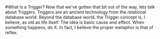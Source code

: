 #What is a Trigger?
Now that we've gotten that bit out of the way, lets talk about Triggers. Triggers are an ancient technology from the relational database world. Beyond the database world, the Trigger concept is, I believe, as old as life itself. The idea is basic cause and effect. When something happens, do X. In fact, I believe the proper metaphor is that of reflex.


